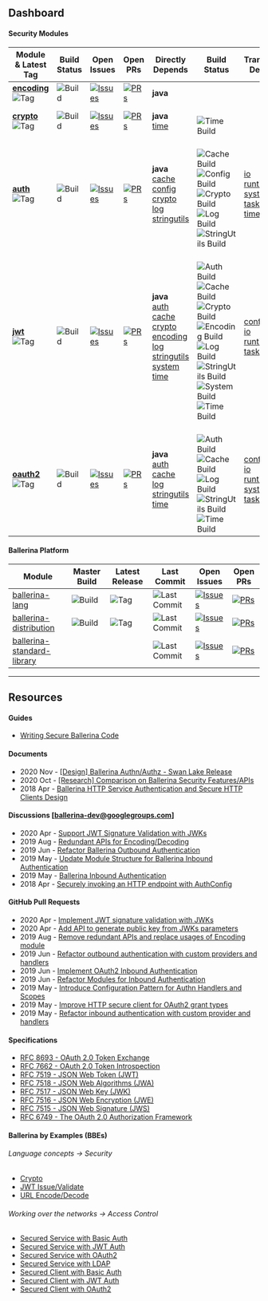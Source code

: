 <!-- Global site tag (gtag.js) - Google Analytics -->
<script async src="https://www.googletagmanager.com/gtag/js?id=UA-69533863-9"></script>
<script>
  window.dataLayer = window.dataLayer || [];
  function gtag(){dataLayer.push(arguments);}
  gtag('js', new Date());

  gtag('config', 'UA-69533863-9');
</script>
<link rel="shortcut icon" type="image/png" href="favicon.png?v=1.0">

## Dashboard

#### Security Modules

| Module & Latest Tag | Build Status | Open Issues | Open PRs | Directly Depends | Build Status | Transitively Depends | Build Status | Test Depends |
|---|---|---|---|---|---|---|---|---|
| [**encoding**](https://github.com/ballerina-platform/module-ballerina-encoding) <br/> ![Tag](https://img.shields.io/github/v/tag/ballerina-platform/module-ballerina-encoding?label=) | ![Build](https://github.com/ballerina-platform/module-ballerina-encoding/workflows/Build/badge.svg) | [![Issues](https://img.shields.io/github/issues/ballerina-platform/ballerina-standard-library/module/encoding.svg?label=)](https://github.com/ballerina-platform/ballerina-standard-library/issues?q=is%3Aopen+is%3Aissue+label%3Amodule%2Fencoding) | [![PRs](https://img.shields.io/github/issues-pr/ballerina-platform/module-ballerina-encoding?label=)](https://github.com/ballerina-platform/module-ballerina-encoding/pulls) | **java** | | | | **test** |
| [**crypto**](https://github.com/ballerina-platform/module-ballerina-crypto) <br/> ![Tag](https://img.shields.io/github/v/tag/ballerina-platform/module-ballerina-crypto?label=) | ![Build](https://github.com/ballerina-platform/module-ballerina-crypto/workflows/Build/badge.svg) | [![Issues](https://img.shields.io/github/issues/ballerina-platform/ballerina-standard-library/module/crypto.svg?label=)](https://github.com/ballerina-platform/ballerina-standard-library/issues?q=is%3Aopen+is%3Aissue+label%3Amodule%2Fcrypto) | [![PRs](https://img.shields.io/github/issues-pr/ballerina-platform/module-ballerina-crypto?label=)](https://github.com/ballerina-platform/module-ballerina-crypto/pulls) | **java** <br/> [time](https://github.com/ballerina-platform/module-ballerina-time) | <br/> ![Time Build](https://github.com/ballerina-platform/module-ballerina-time/workflows/Build/badge.svg) | | | **test** |
| [**auth**](https://github.com/ballerina-platform/module-ballerina-auth) <br/> ![Tag](https://img.shields.io/github/v/tag/ballerina-platform/module-ballerina-auth?label=) | ![Build](https://github.com/ballerina-platform/module-ballerina-auth/workflows/Build/badge.svg) | [![Issues](https://img.shields.io/github/issues/ballerina-platform/ballerina-standard-library/module/auth.svg?label=)](https://github.com/ballerina-platform/ballerina-standard-library/issues?q=is%3Aopen+is%3Aissue+label%3Amodule%2Fauth) | [![PRs](https://img.shields.io/github/issues-pr/ballerina-platform/module-ballerina-auth?label=)](https://github.com/ballerina-platform/module-ballerina-auth/pulls) | **java** <br/> [cache](https://github.com/ballerina-platform/module-ballerina-cache) <br/> [config](https://github.com/ballerina-platform/module-ballerina-config) <br/> [crypto](https://github.com/ballerina-platform/module-ballerina-crypto) <br/> [log](https://github.com/ballerina-platform/module-ballerina-log) <br/> [stringutils](https://github.com/ballerina-platform/module-ballerina-stringutils) | <br/> ![Cache Build](https://github.com/ballerina-platform/module-ballerina-cache/workflows/Build/badge.svg) <br/> ![Config Build](https://github.com/ballerina-platform/module-ballerina-config/workflows/Build/badge.svg) <br/> ![Crypto Build](https://github.com/ballerina-platform/module-ballerina-crypto/workflows/Build/badge.svg) <br/> ![Log Build](https://github.com/ballerina-platform/module-ballerina-log/workflows/Build/badge.svg) <br/> ![StringUtils Build](https://github.com/ballerina-platform/module-ballerina-stringutils/workflows/Build/badge.svg) | [io](https://github.com/ballerina-platform/module-ballerina-io) <br/> [runtime](https://github.com/ballerina-platform/module-ballerina-runtime) <br/> [system](https://github.com/ballerina-platform/module-ballerina-system) <br/> [task](https://github.com/ballerina-platform/module-ballerina-task) <br/> [time](https://github.com/ballerina-platform/module-ballerina-time) | ![Build](https://github.com/ballerina-platform/module-ballerina-io/workflows/Build/badge.svg) <br/> ![Build](https://github.com/ballerina-platform/module-ballerina-runtime/workflows/Build/badge.svg) <br/> ![Build](https://github.com/ballerina-platform/module-ballerina-system/workflows/Build/badge.svg) <br/> ![Build](https://github.com/ballerina-platform/module-ballerina-task/workflows/Build/badge.svg) <br/> ![Build](https://github.com/ballerina-platform/module-ballerina-time/workflows/Build/badge.svg) | **test** |
| [**jwt**](https://github.com/ballerina-platform/module-ballerina-jwt) <br/> ![Tag](https://img.shields.io/github/v/tag/ballerina-platform/module-ballerina-jwt?label=) | ![Build](https://github.com/ballerina-platform/module-ballerina-jwt/workflows/Build/badge.svg) | [![Issues](https://img.shields.io/github/issues/ballerina-platform/ballerina-standard-library/module/jwt.svg?label=)](https://github.com/ballerina-platform/ballerina-standard-library/issues?q=is%3Aopen+is%3Aissue+label%3Amodule%2Fjwt) | [![PRs](https://img.shields.io/github/issues-pr/ballerina-platform/module-ballerina-jwt?label=)](https://github.com/ballerina-platform/module-ballerina-jwt/pulls) | **java** <br/> [auth](https://github.com/ballerina-platform/module-ballerina-auth) <br/> [cache](https://github.com/ballerina-platform/module-ballerina-cache) <br/> [crypto](https://github.com/ballerina-platform/module-ballerina-crypto) <br/> [encoding](https://github.com/ballerina-platform/module-ballerina-encoding) <br/> [log](https://github.com/ballerina-platform/module-ballerina-log) <br/> [stringutils](https://github.com/ballerina-platform/module-ballerina-stringutils) <br/> [system](https://github.com/ballerina-platform/module-ballerina-system) <br/> [time](https://github.com/ballerina-platform/module-ballerina-time) | <br/> ![Auth Build](https://github.com/ballerina-platform/module-ballerina-auth/workflows/Build/badge.svg) <br/> ![Cache Build](https://github.com/ballerina-platform/module-ballerina-cache/workflows/Build/badge.svg) <br/> ![Crypto Build](https://github.com/ballerina-platform/module-ballerina-crypto/workflows/Build/badge.svg) <br/> ![Encoding Build](https://github.com/ballerina-platform/module-ballerina-encoding/workflows/Build/badge.svg) <br/> ![Log Build](https://github.com/ballerina-platform/module-ballerina-log/workflows/Build/badge.svg) <br/> ![StringUtils Build](https://github.com/ballerina-platform/module-ballerina-stringutils/workflows/Build/badge.svg) <br/> ![System Build](https://github.com/ballerina-platform/module-ballerina-system/workflows/Build/badge.svg) <br/> ![Time Build](https://github.com/ballerina-platform/module-ballerina-time/workflows/Build/badge.svg) | [config](https://github.com/ballerina-platform/module-ballerina-config) <br/> [io](https://github.com/ballerina-platform/module-ballerina-io) <br/> [runtime](https://github.com/ballerina-platform/module-ballerina-runtime) <br/> [task](https://github.com/ballerina-platform/module-ballerina-task) | ![Build](https://github.com/ballerina-platform/module-ballerina-config/workflows/Build/badge.svg) <br/> ![Build](https://github.com/ballerina-platform/module-ballerina-io/workflows/Build/badge.svg) <br/> ![Build](https://github.com/ballerina-platform/module-ballerina-runtime/workflows/Build/badge.svg) <br/> ![Build](https://github.com/ballerina-platform/module-ballerina-task/workflows/Build/badge.svg) | **test** <br/> [encoding](https://github.com/ballerina-platform/module-ballerina-encoding) <br/> [stringutils](https://github.com/ballerina-platform/module-ballerina-stringutils) <br/> [time](https://github.com/ballerina-platform/module-ballerina-time) |
| [**oauth2**](https://github.com/ballerina-platform/module-ballerina-oauth2) <br/> ![Tag](https://img.shields.io/github/v/tag/ballerina-platform/module-ballerina-oauth2?label=) | ![Build](https://github.com/ballerina-platform/module-ballerina-oauth2/workflows/Build/badge.svg) | [![Issues](https://img.shields.io/github/issues/ballerina-platform/ballerina-standard-library/module/oauth2.svg?label=)](https://github.com/ballerina-platform/ballerina-standard-library/issues?q=is%3Aopen+is%3Aissue+label%3Amodule%2Foauth2) | [![PRs](https://img.shields.io/github/issues-pr/ballerina-platform/module-ballerina-oauth2?label=)](https://github.com/ballerina-platform/module-ballerina-oauth2/pulls) | **java** <br/> [auth](https://github.com/ballerina-platform/module-ballerina-auth) <br/> [cache](https://github.com/ballerina-platform/module-ballerina-cache) <br/> [log](https://github.com/ballerina-platform/module-ballerina-log) <br/> [stringutils](https://github.com/ballerina-platform/module-ballerina-stringutils) <br/> [time](https://github.com/ballerina-platform/module-ballerina-time) | <br/> ![Auth Build](https://github.com/ballerina-platform/module-ballerina-auth/workflows/Build/badge.svg) <br/> ![Cache Build](https://github.com/ballerina-platform/module-ballerina-cache/workflows/Build/badge.svg) <br/> ![Log Build](https://github.com/ballerina-platform/module-ballerina-log/workflows/Build/badge.svg) <br/> ![StringUtils Build](https://github.com/ballerina-platform/module-ballerina-stringutils/workflows/Build/badge.svg) <br/> ![Time Build](https://github.com/ballerina-platform/module-ballerina-time/workflows/Build/badge.svg) | [config](https://github.com/ballerina-platform/module-ballerina-config) <br/> [io](https://github.com/ballerina-platform/module-ballerina-io) <br/> [runtime](https://github.com/ballerina-platform/module-ballerina-runtime) <br/> [system](https://github.com/ballerina-platform/module-ballerina-system) <br/> [task](https://github.com/ballerina-platform/module-ballerina-task) | ![Build](https://github.com/ballerina-platform/module-ballerina-config/workflows/Build/badge.svg) <br/> ![Build](https://github.com/ballerina-platform/module-ballerina-io/workflows/Build/badge.svg) <br/> ![Build](https://github.com/ballerina-platform/module-ballerina-runtime/workflows/Build/badge.svg) <br/> ![Build](https://github.com/ballerina-platform/module-ballerina-system/workflows/Build/badge.svg) <br/> ![Build](https://github.com/ballerina-platform/module-ballerina-task/workflows/Build/badge.svg) | - |

#### Ballerina Platform

| Module | Master Build | Latest Release | Last Commit | Open Issues | Open PRs |
|---|---|---|---|---|---|
| [ballerina-lang](https://github.com/ballerina-platform/ballerina-lang) | ![Build](https://github.com/ballerina-platform/ballerina-lang/workflows/CI%20Build/badge.svg) | ![Tag](https://img.shields.io/github/v/tag/ballerina-platform/ballerina-lang?label=) | ![Last Commit](https://img.shields.io/github/last-commit/ballerina-platform/ballerina-lang.svg?label=) | [![Issues](https://img.shields.io/github/issues/ballerina-platform/ballerina-lang?label=)](https://github.com/ballerina-platform/ballerina-lang/issues?q=is%3Aissue+is%3Aopen) | [![PRs](https://img.shields.io/github/issues-pr/ballerina-platform/ballerina-lang?label=)](https://github.com/ballerina-platform/ballerina-lang/pulls?q=is%3Apr+is%3Aopen) |
| [ballerina-distribution](https://github.com/ballerina-platform/ballerina-distribution) | ![Build](https://github.com/ballerina-platform/ballerina-distribution/workflows/Ballerina%20Distribution%20Build/badge.svg) | ![Tag](https://img.shields.io/github/v/tag/ballerina-platform/ballerina-distribution?label=) | ![Last Commit](https://img.shields.io/github/last-commit/ballerina-platform/ballerina-distribution.svg?label=) | [![Issues](https://img.shields.io/github/issues/ballerina-platform/ballerina-distribution?label=)](https://github.com/ballerina-platform/ballerina-distribution/issues?q=is%3Aissue+is%3Aopen) | [![PRs](https://img.shields.io/github/issues-pr/ballerina-platform/ballerina-distribution?label=)](https://github.com/ballerina-platform/ballerina-distribution/pulls?q=is%3Apr+is%3Aopen) |
| [ballerina-standard-library](https://github.com/ballerina-platform/ballerina-standard-library) | | | ![Last Commit](https://img.shields.io/github/last-commit/ballerina-platform/ballerina-distribution.svg?label=) | [![Issues](https://img.shields.io/github/issues/ballerina-platform/ballerina-standard-library?label=)](https://github.com/ballerina-platform/ballerina-standard-library/issues?q=is%3Aissue+is%3Aopen) | [![PRs](https://img.shields.io/github/issues-pr/ballerina-platform/ballerina-standard-library?label=)](https://github.com/ballerina-platform/ballerina-standard-library/pulls?q=is%3Apr+is%3Aopen) |

---

## Resources

#### Guides

- [Writing Secure Ballerina Code](https://ballerina.io/learn/writing-secure-ballerina-code/)

#### Documents

- 2020 Nov - [[Design] Ballerina Authn/Authz - Swan Lake Release](https://docs.google.com/document/d/1dGw5uUP6kqZNTwMfQ_Ik-k0HTMKhX70XpEA3tys9_kk/edit?usp=sharing)
- 2020 Oct - [[Research] Comparison on Ballerina Security Features/APIs](https://docs.google.com/spreadsheets/d/1PyMAlAvgkEL0RpW8CVUj1ccW_61Vm6SMbvadFVYRpSA/edit?usp=sharing)
- 2018 Apr - [Ballerina HTTP Service Authentication and Secure HTTP Clients Design](https://docs.google.com/document/d/1GR-z2aNTFybY1LBquxKPvN3J-kWdEL2Y4_X7S570BOU/edit?usp=sharing)

#### Discussions [ballerina-dev@googlegroups.com]

- 2020 Apr - [Support JWT Signature Validation with JWKs](https://groups.google.com/g/ballerina-dev/c/lk3QnvBeT0c/m/b_Apt5wGBgAJ)
- 2019 Aug - [Redundant APIs for Encoding/Decoding](https://groups.google.com/g/ballerina-dev/c/sbASEwIl44k/m/0YlP3IcXFwAJ)
- 2019 Jun - [Refactor Ballerina Outbound Authentication](https://groups.google.com/g/ballerina-dev/c/OvlUscsjT-I/m/VmTTBg-DBAAJ)
- 2019 May - [Update Module Structure for Ballerina Inbound Authentication](https://groups.google.com/g/ballerina-dev/c/7SYDiKeF8p8/m/3GNncS9dAwAJ)
- 2019 May - [Ballerina Inbound Authentication](https://groups.google.com/g/ballerina-dev/c/U3-GY9Q49eQ/m/HAcrWb-qAgAJ)
- 2018 Apr - [Securely invoking an HTTP endpoint with AuthConfig](https://groups.google.com/g/ballerina-dev/c/1q657E_wegQ/m/fjFkg9YnAgAJ)

#### GitHub Pull Requests

- 2020 Apr - [Implement JWT signature validation with JWKs](https://github.com/ballerina-platform/ballerina-lang/pull/22982)
- 2020 Apr - [Add API to generate public key from JWKs parameters](https://github.com/ballerina-platform/ballerina-lang/pull/22890)
- 2019 Aug - [Remove redundant APIs and replace usages of Encoding module](https://github.com/ballerina-platform/ballerina-lang/pull/18309)
- 2019 Jun - [Refactor outbound authentication with custom providers and handlers](https://github.com/ballerina-platform/ballerina-lang/pull/15696)
- 2019 Jun - [Implement OAuth2 Inbound Authentication](https://github.com/ballerina-platform/ballerina-lang/pull/15489)
- 2019 Jun - [Refactor Modules for Inbound Authentication](https://github.com/ballerina-platform/ballerina-lang/pull/15435)
- 2019 May - [Introduce Configuration Pattern for Authn Handlers and Scopes](https://github.com/ballerina-platform/ballerina-lang/pull/15363)
- 2019 May - [Improve HTTP secure client for OAuth2 grant types](https://github.com/ballerina-platform/ballerina-lang/pull/14419)
- 2019 May - [Refactor inbound authentication with custom provider and handlers](https://github.com/ballerina-platform/ballerina-lang/pull/15056)

#### Specifications

- [RFC 8693 - OAuth 2.0 Token Exchange](https://tools.ietf.org/html/rfc8693)
- [RFC 7662 - OAuth 2.0 Token Introspection](https://tools.ietf.org/html/rfc7662)
- [RFC 7519 - JSON Web Token (JWT)](https://tools.ietf.org/html/rfc7519)
- [RFC 7518 - JSON Web Algorithms (JWA)](https://tools.ietf.org/html/rfc7518)
- [RFC 7517 - JSON Web Key (JWK)](https://tools.ietf.org/html/rfc7517)
- [RFC 7516 - JSON Web Encryption (JWE)](https://tools.ietf.org/html/rfc7516)
- [RFC 7515 - JSON Web Signature (JWS)](https://tools.ietf.org/html/rfc7515)
- [RFC 6749 - The OAuth 2.0 Authorization Framework](https://tools.ietf.org/html/rfc6749)

#### Ballerina by Examples (BBEs)

###### Language concepts -> Security

- [Crypto](https://ballerina.io/swan-lake/learn/by-example/crypto.html)
- [JWT Issue/Validate](https://ballerina.io/swan-lake/learn/by-example/jwt-issue-validate.html)
- [URL Encode/Decode](https://ballerina.io/swan-lake/learn/by-example/url-encode-decode.html)

###### Working over the networks -> Access Control
- [Secured Service with Basic Auth](https://ballerina.io/swan-lake/learn/by-example/secured-service-with-basic-auth.html)
- [Secured Service with JWT Auth](https://ballerina.io/swan-lake/learn/by-example/secured-service-with-jwt-auth.html)
- [Secured Service with OAuth2](https://ballerina.io/swan-lake/learn/by-example/secured-service-with-oauth2.html)
- [Secured Service with LDAP](https://ballerina.io/swan-lake/learn/by-example/secured-service-with-ldap.html) 
- [Secured Client with Basic Auth](https://ballerina.io/swan-lake/learn/by-example/secured-client-with-basic-auth.html)
- [Secured Client with JWT Auth](https://ballerina.io/swan-lake/learn/by-example/secured-client-with-jwt-auth.html)
- [Secured Client with OAuth2](https://ballerina.io/swan-lake/learn/by-example/secured-client-with-oauth2.html)
